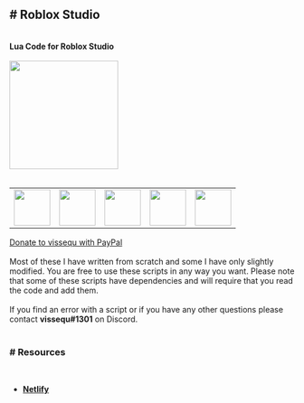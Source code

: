 <h2># Roblox Studio</h2><br>
<b>Lua Code for Roblox Studio</b>
<br></br>
<a href="https://vissequ.com" target="_blank"><img src="https://vissequ.com/images/vissequ_studios_logo.png" height="192" width="192"></img></a>
<br></br>
<table>
  <tr>
    <td><a href="https://discord.com/invite/Y39axAq" target="_blank"><img src="https://vissequ.com/images/discord.png" height="64" width="64"></img></a></td>
    <td><a href="https://www.youtube.com/channel/UCxtSy9Ma3iQecTooGkJqA1g" target="_blank"><img src="https://pngimg.com/uploads/youtube/youtube_PNG102349.png" height="64" width="64"></img></a></td>
    <td><a href="https://www.paypal.com/donate/?hosted_button_id=CYP9KPJ77YSE6" target="_blank"><img src="https://www.seekpng.com/png/detail/18-182820_paypal-logo-png-paypal-logo-transparent.png" height="64" width="64"></img></a></td>
    <td><a href="https://www.roblox.com/users/476878699/profile" target="_blank"><img src="https://upload.wikimedia.org/wikipedia/commons/b/bb/Roblox_logo.png" height="64" width="64"></img></a></td>
     <td><a href="https://twitter.com/vissequ" target="_blank"><img src="https://w7.pngwing.com/pngs/529/867/png-transparent-computer-icons-logo-twitter-miscellaneous-blue-logo-thumbnail.png" height="64" width="64"></img></a></td>
  </tr>
</table>
<a href="https://www.paypal.com/donate/?hosted_button_id=CYP9KPJ77YSE6">Donate to vissequ with PayPal</a>
<br></br>
Most of these I have written from scratch and some I have only slightly modified. You are free to use these scripts in any way you want. Please note that some of these scripts have dependencies and will require that you read the code and add them.
<br></br>
If you find an error with a script or if you have any other questions please contact <b>vissequ#1301</b> on Discord.
<br></br>
<h3># Resources</h3><br>
<ul>
  <li><b><a href="https://www.netlify.com/" target="_blank">Netlify</a></b></li>
</ul>
